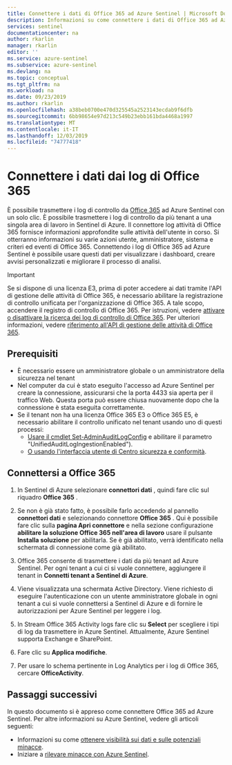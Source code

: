 ```yaml
---
title: Connettere i dati di Office 365 ad Azure Sentinel | Microsoft Docs
description: Informazioni su come connettere i dati di Office 365 ad Azure Sentinel.
services: sentinel
documentationcenter: na
author: rkarlin
manager: rkarlin
editor: ''
ms.service: azure-sentinel
ms.subservice: azure-sentinel
ms.devlang: na
ms.topic: conceptual
ms.tgt_pltfrm: na
ms.workload: na
ms.date: 09/23/2019
ms.author: rkarlin
ms.openlocfilehash: a38beb0700e470d325545a2523143ecdab9f6dfb
ms.sourcegitcommit: 6bb98654e97d213c549b23ebb161bda4468a1997
ms.translationtype: MT
ms.contentlocale: it-IT
ms.lasthandoff: 12/03/2019
ms.locfileid: "74777418"
---
```

# <a name="connect-data-from-office-365-logs"></a>Connettere i dati dai log di Office 365



È possibile trasmettere i log di controllo da [Office 365](https://docs.microsoft.com/office365/admin/admin-home?view=o365-worldwide) ad Azure Sentinel con un solo clic. È possibile trasmettere i log di controllo da più tenant a una singola area di lavoro in Sentinel di Azure. Il connettore log attività di Office 365 fornisce informazioni approfondite sulle attività dell'utente in corso. Si otterranno informazioni su varie azioni utente, amministratore, sistema e criteri ed eventi di Office 365. Connettendo i log di Office 365 ad Azure Sentinel è possibile usare questi dati per visualizzare i dashboard, creare avvisi personalizzati e migliorare il processo di analisi.

> [!IMPORTANT]
> Se si dispone di una licenza E3, prima di poter accedere ai dati tramite l'API di gestione delle attività di Office 365, è necessario abilitare la registrazione di controllo unificata per l'organizzazione di Office 365. A tale scopo, accendere il registro di controllo di Office 365. Per istruzioni, vedere [attivare o disattivare la ricerca dei log di controllo di Office 365](https://docs.microsoft.com/office365/securitycompliance/turn-audit-log-search-on-or-off). Per ulteriori informazioni, vedere [riferimento all'API di gestione delle attività di Office 365](https://docs.microsoft.com/office/office-365-management-api/office-365-management-activity-api-reference).

## <a name="prerequisites"></a>Prerequisiti

- È necessario essere un amministratore globale o un amministratore della sicurezza nel tenant
- Nel computer da cui è stato eseguito l'accesso ad Azure Sentinel per creare la connessione, assicurarsi che la porta 4433 sia aperta per il traffico Web. Questa porta può essere chiusa nuovamente dopo che la connessione è stata eseguita correttamente.
- Se il tenant non ha una licenza Office 365 E3 o Office 365 E5, è necessario abilitare il controllo unificato nel tenant usando uno di questi processi:
    - [Usare il cmdlet Set-AdminAuditLogConfig](https://docs.microsoft.com/powershell/module/exchange/policy-and-compliance-audit/set-adminauditlogconfig?view=exchange-ps) e abilitare il parametro "UnifiedAuditLogIngestionEnabled").
    - [O usando l'interfaccia utente di Centro sicurezza e conformità](https://docs.microsoft.com/office365/securitycompliance/search-the-audit-log-in-security-and-compliance#before-you-begin).

## <a name="connect-to-office-365"></a>Connettersi a Office 365

1. In Sentinel di Azure selezionare **connettori dati** , quindi fare clic sul riquadro **Office 365** .

2. Se non è già stato fatto, è possibile farlo accedendo al pannello **connettori dati** e selezionando connettore **Office 365** . Qui è possibile fare clic sulla **pagina Apri connettore** e nella sezione configurazione **abilitare la soluzione Office 365 nell'area di lavoro** usare il pulsante **Installa soluzione** per abilitarla. Se è già abilitato, verrà identificato nella schermata di connessione come già abilitato.
1. Office 365 consente di trasmettere i dati da più tenant ad Azure Sentinel. Per ogni tenant a cui ci si vuole connettere, aggiungere il tenant in **Connetti tenant a Sentinel di Azure**. 
1. Viene visualizzata una schermata Active Directory. Viene richiesto di eseguire l'autenticazione con un utente amministratore globale in ogni tenant a cui si vuole connettersi a Sentinel di Azure e di fornire le autorizzazioni per Azure Sentinel per leggere i log. 
5. In Stream Office 365 Activity logs fare clic su **Select** per scegliere i tipi di log da trasmettere in Azure Sentinel. Attualmente, Azure Sentinel supporta Exchange e SharePoint.

4. Fare clic su **Applica modifiche**.

3. Per usare lo schema pertinente in Log Analytics per i log di Office 365, cercare **OfficeActivity**.


## <a name="next-steps"></a>Passaggi successivi
In questo documento si è appreso come connettere Office 365 ad Azure Sentinel. Per altre informazioni su Azure Sentinel, vedere gli articoli seguenti:
- Informazioni su come [ottenere visibilità sui dati e sulle potenziali minacce](quickstart-get-visibility.md).
- Iniziare a [rilevare minacce con Azure Sentinel](tutorial-detect-threats-built-in.md).


